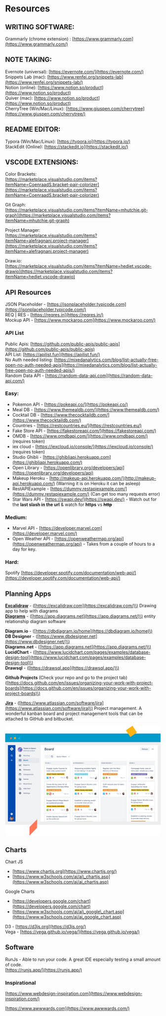 # Resources

## WRITING SOFTWARE:

Grammarly \(chrome extension\) : [https://www.grammarly.com](https://www.grammarly.com/)

## NOTE TAKING:

Evernote \(universal\): [https://evernote.com/](https://evernote.com/)  
Snippets Lab \(mac\): [https://www.renfei.org/snippets-lab](https://www.renfei.org/snippets-lab/)  
Notion \(online\): [https://www.notion.so/product](https://www.notion.so/product)  
Quiver \(mac\): [https://www.notion.so/product](https://www.notion.so/product)  
CherryTree \(Win/Mac/Linux\): [https://www.giuspen.com/cherrytree](https://www.giuspen.com/cherrytree/)

## README EDITOR:

Typora \(Win/Mac/Linux\): [https://typora.io](https://typora.io/)  
StackEdit \(Online\): [https://stackedit.io](https://stackedit.io/)

## VSCODE EXTENSIONS:

Color Brackets:  
[https://marketplace.visualstudio.com/items?itemName=CoenraadS.bracket-pair-colorizer](https://marketplace.visualstudio.com/items?itemName=CoenraadS.bracket-pair-colorizer)

Git Graph:  
[https://marketplace.visualstudio.com/items?itemName=mhutchie.git-graph](https://marketplace.visualstudio.com/items?itemName=mhutchie.git-graph)

Project Manager:  
[https://marketplace.visualstudio.com/items?itemName=alefragnani.project-manager](https://marketplace.visualstudio.com/items?itemName=alefragnani.project-manager)

Draw.io:  
[https://marketplace.visualstudio.com/items?itemName=hediet.vscode-drawio](https://marketplace.visualstudio.com/items?itemName=hediet.vscode-drawio)

## API Resources

JSON Placeholder - [https://jsonplaceholder.typicode.com](https://jsonplaceholder.typicode.com/)  
REQ \| RES - [https://reqres.in](https://reqres.in/)  
Mockup API - [https://www.mockaroo.com](https://www.mockaroo.com/)

### API List

Public Apis: [https://github.com/public-apis/public-apis](https://github.com/public-apis/public-apis)  
API List: [https://apilist.fun](https://apilist.fun/)  
No Auth needed listing: [https://mixedanalytics.com/blog/list-actually-free-open-no-auth-needed-apis](https://mixedanalytics.com/blog/list-actually-free-open-no-auth-needed-apis/)  
Random Data API - [https://random-data-api.com](https://random-data-api.com/)

### Easy:

* Pokemon API - [https://pokeapi.co/](https://pokeapi.co/)
* Meal DB  - [https://www.themealdb.com/](https://www.themealdb.com/)
* Cocktail DB - [https://www.thecocktaildb.com/](https://www.thecocktaildb.com/)
* Countries - [https://restcountries.eu/](https://restcountries.eu/)
* Fake Store API - [https://fakestoreapi.com/](https://fakestoreapi.com/)
* OMDB - [https://www.omdbapi.com/](https://www.omdbapi.com/)   \(requires token\)
* iex cloud - [https://iexcloud.io/console/](https://iexcloud.io/console/)   \(requires token\)
* Studio Ghibli - [https://ghibliapi.herokuapp.com](https://ghibliapi.herokuapp.com/)
* Open Library - [https://openlibrary.org/developers/api](https://openlibrary.org/developers/api)
* Makeup Heroku - [http://makeup-api.herokuapp.com/](http://makeup-api.herokuapp.com/) \(Warning it is on Heroku it can be asleep\)
* RestAPIExample - [https://dummy.restapiexample.com/](https://dummy.restapiexample.com/) \(Can get too many requests error\)
* Star Wars API - [https://swapi.dev/](https://swapi.dev/) -  Watch out for the **last slash in the url** & watch for **https** vs ~~**http**~~

### Medium:

* Marvel API - [https://developer.marvel.com](https://developer.marvel.com/) 
* Open Weather API - [https://openweathermap.org/api](https://openweathermap.org/api) - Takes from a couple of hours to a day for key.

### Hard:

Spotify [https://developer.spotify.com/documentation/web-api/](https://developer.spotify.com/documentation/web-api/)

## Planning Apps

[**Excalidraw**](https://excalidraw.com/) - \([https://excalidraw.com](https://excalidraw.com/)\) Drawing app to help with diagrams  
[**Diagrams**](https://app.diagrams.net) - \([https://app.diagrams.net](https://app.diagrams.net/)\) entity relationship diagram software

**Diagram.io** - \([https://dbdiagram.io/home](https://dbdiagram.io/home)\)  
**DB Designer** - \([https://www.dbdesigner.net](https://www.dbdesigner.net/)\)  
**Diagrams.net** - \([https://app.diagrams.net](https://app.diagrams.net/)\)  
**LucidChart** - \([https://www.lucidchart.com/pages/examples/database-design-tool](https://www.lucidchart.com/pages/examples/database-design-tool)\)  
**Drawsql** - \([https://drawsql.app](https://drawsql.app/)\)

**Github Projects** \(Check your repo and go to the project tab\) \([https://docs.github.com/en/issues/organizing-your-work-with-project-boards](https://docs.github.com/en/issues/organizing-your-work-with-project-boards)\)

[**Jira**](https://www.atlassian.com/software/jira) - \([https://www.atlassian.com/software/jira](https://www.atlassian.com/software/jira)\) Project management. A wonderful kanban board and project management tools that can be attached to GitHub and bitbucket.

![](.gitbook/assets/jirascreenshot.png)

## Charts

Chart JS

* [https://www.chartjs.org](https://www.chartjs.org/)
* [https://www.w3schools.com/ai/ai\_chartjs.asp](https://www.w3schools.com/ai/ai_chartjs.asp)

Google Charts

* [https://developers.google.com/chart](https://developers.google.com/chart)
* [https://www.w3schools.com/ai/ai\_google\_chart.asp](https://www.w3schools.com/ai/ai_google_chart.asp)

D3  - [https://d3js.org](https://d3js.org/)  
Vega - [https://vega.github.io/vega/](https://vega.github.io/vega/)



## Software

RunJs - Able to run your code. A great IDE especially testing a small amount of code.  
[https://runjs.app/](https://runjs.app/)

### Inspirational

[https://www.webdesign-inspiration.com](https://www.webdesign-inspiration.com/)

[https://www.awwwards.com](https://www.awwwards.com/)

